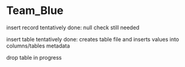 # Team_Blue

insert record tentatively done: null check still needed
  
insert table tentatively done: creates table file and inserts values into columns/tables metadata

drop table in progress
